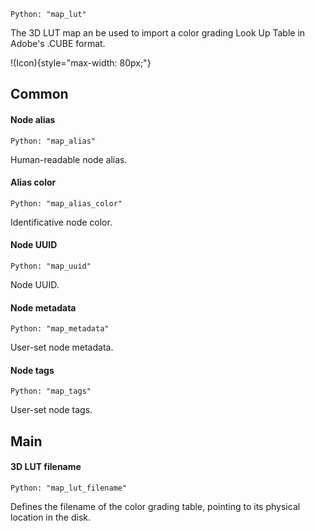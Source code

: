 `Python: "map_lut"`

The 3D LUT map an be used to import a color grading Look Up Table in Adobe's .CUBE format.

!(Icon){style="max-width: 80px;"}

## Common

#### Node alias
`Python: "map_alias"`

Human-readable node alias.

#### Alias color
`Python: "map_alias_color"`

Identificative node color.

#### Node UUID
`Python: "map_uuid"`

Node UUID.

#### Node metadata
`Python: "map_metadata"`

User-set node metadata.

#### Node tags
`Python: "map_tags"`

User-set node tags.

## Main

#### 3D LUT filename
`Python: "map_lut_filename"`

Defines the filename of the color grading table, pointing to its physical location in the disk.

